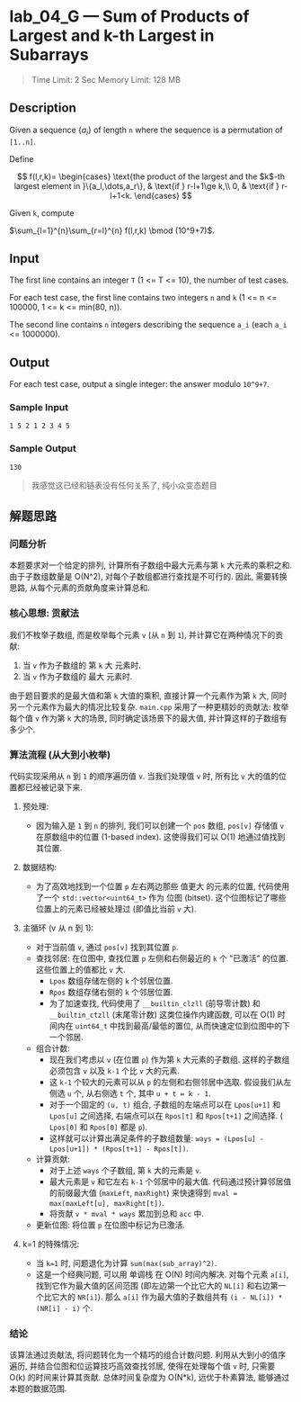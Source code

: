 # lab_04_G — Sum of Products of Largest and k-th Largest in Subarrays

> Time Limit: 2 Sec  Memory Limit: 128 MB

## Description

Given a sequence $\{a_i\}$ of length `n` where the sequence is a permutation of `[1..n]`.

Define

$$
f(l,r,k)=
\begin{cases}
\text{the product of the largest and the $k$-th largest element in }\{a_l,\dots,a_r\}, & \text{if } r-l+1\ge k,\\
0, & \text{if } r-l+1<k.
\end{cases}
$$

Given `k`, compute

$\sum_{l=1}^{n}\sum_{r=l}^{n} f(l,r,k) \bmod (10^9+7)$.

## Input

The first line contains an integer `T` (1 <= T <= 10), the number of test cases.

For each test case, the first line contains two integers `n` and `k` (1 <= n <= 100000, 1 <= k <= min(80, n)).

The second line contains `n` integers describing the sequence `a_i` (each `a_i` <= 1000000).

## Output

For each test case, output a single integer: the answer modulo `10^9+7`.

### Sample Input

```log
1 5 2 1 2 3 4 5
```

### Sample Output

```log
130
```

> 我感觉这已经和链表没有任何关系了, 纯小众变态题目

## 解题思路

### 问题分析

本题要求对一个给定的排列, 计算所有子数组中最大元素与第 `k` 大元素的乘积之和. 由于子数组数量是 O(N^2), 对每个子数组都进行查找是不可行的. 因此, 需要转换思路, 从每个元素的贡献角度来计算总和.

### 核心思想: 贡献法

我们不枚举子数组, 而是枚举每个元素 `v` (从 `n` 到 `1`), 并计算它在两种情况下的贡献:
1.  当 `v` 作为子数组的 第 `k` 大 元素时.
2.  当 `v` 作为子数组的 最大 元素时.

由于题目要求的是最大值和第 `k` 大值的乘积, 直接计算一个元素作为第 `k` 大, 同时另一个元素作为最大的情况比较复杂. `main.cpp` 采用了一种更精妙的贡献法: 枚举每个值 `v` 作为第 `k` 大的场景, 同时确定该场景下的最大值, 并计算这样的子数组有多少个.

### 算法流程 (从大到小枚举)

代码实现采用从 `n` 到 `1` 的顺序遍历值 `v`. 当我们处理值 `v` 时, 所有比 `v` 大的值的位置都已经被记录下来.

1.  预处理:
    +   因为输入是 `1` 到 `n` 的排列, 我们可以创建一个 `pos` 数组, `pos[v]` 存储值 `v` 在原数组中的位置 (1-based index). 这使得我们可以 O(1) 地通过值找到其位置.

2.  数据结构:
    +   为了高效地找到一个位置 `p` 左右两边那些 值更大 的元素的位置, 代码使用了一个 `std::vector<uint64_t>` 作为 位图 (bitset). 这个位图标记了哪些位置上的元素已经被处理过 (即值比当前 `v` 大).

3.  主循环 (v 从 n 到 1):
    +   对于当前值 `v`, 通过 `pos[v]` 找到其位置 `p`.
    +   查找邻居: 在位图中, 查找位置 `p` 左侧和右侧最近的 `k` 个 "已激活" 的位置. 这些位置上的值都比 `v` 大.
        +   `Lpos` 数组存储左侧的 `k` 个邻居位置.
        +   `Rpos` 数组存储右侧的 `k` 个邻居位置.
        +   为了加速查找, 代码使用了 `__builtin_clzll` (前导零计数) 和 `__builtin_ctzll` (末尾零计数) 这类位操作内建函数, 可以在 O(1) 时间内在 `uint64_t` 中找到最高/最低的置位, 从而快速定位到位图中的下一个邻居.
    +   组合计数:
        +   现在我们考虑以 `v` (在位置 `p`) 作为第 `k` 大元素的子数组. 这样的子数组必须包含 `v` 以及 `k-1` 个比 `v` 大的元素.
        +   这 `k-1` 个较大的元素可以从 `p` 的左侧和右侧邻居中选取. 假设我们从左侧选 `u` 个, 从右侧选 `t` 个, 其中 `u + t = k - 1`.
        +   对于一个固定的 `(u, t)` 组合, 子数组的左端点可以在 `Lpos[u+1]` 和 `Lpos[u]` 之间选择, 右端点可以在 `Rpos[t]` 和 `Rpos[t+1]` 之间选择. ( `Lpos[0]` 和 `Rpos[0]` 都是 `p`).
        +   这样就可以计算出满足条件的子数组数量: `ways = (Lpos[u] - Lpos[u+1]) * (Rpos[t+1] - Rpos[t])`.
    +   计算贡献:
        +   对于上述 `ways` 个子数组, 第 `k` 大的元素是 `v`.
        +   最大元素是 `v` 和它左右 `k-1` 个邻居中的最大值. 代码通过预计算邻居值的前缀最大值 (`maxLeft`, `maxRight`) 来快速得到 `mval = max(maxLeft[u], maxRight[t])`.
        +   将贡献 `v * mval * ways` 累加到总和 `acc` 中.
    +   更新位图: 将位置 `p` 在位图中标记为已激活.

4.  k=1 的特殊情况:
    +   当 `k=1` 时, 问题退化为计算 `sum(max(sub_array)^2)`.
    +   这是一个经典问题, 可以用 单调栈 在 O(N) 时间内解决. 对每个元素 `a[i]`, 找到它作为最大值的区间范围 (即左边第一个比它大的 `NL[i]` 和右边第一个比它大的 `NR[i]`). 那么 `a[i]` 作为最大值的子数组共有 `(i - NL[i]) * (NR[i] - i)` 个.

### 结论

该算法通过贡献法, 将问题转化为一个精巧的组合计数问题. 利用从大到小的值序遍历, 并结合位图和位运算技巧高效查找邻居, 使得在处理每个值 `v` 时, 只需要 O(k) 的时间来计算其贡献. 总体时间复杂度为 O(N*k), 远优于朴素算法, 能够通过本题的数据范围.
